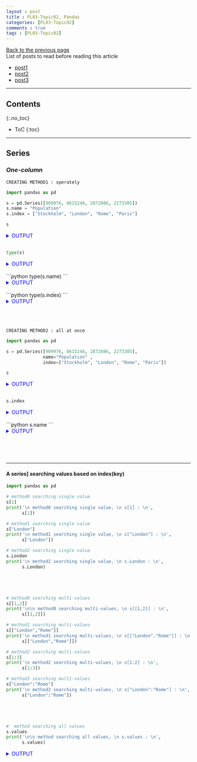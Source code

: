 ```yaml
---
layout : post
title : PL03-Topic02, Pandas
categories: [PL03-Topic02]
comments : true
tags : [PL03-Topic02]
---
```

[Back to the previous page](https://userdyk-github.github.io/pl03/PL03-Libraries.html) <br>
List of posts to read before reading this article
- <a href='https://userdyk-github.github.io/'>post1</a>
- <a href='https://userdyk-github.github.io/'>post2</a>
- <a href='https://userdyk-github.github.io/'>post3</a>

---

## Contents
{:.no_toc}

* ToC
{:toc}

<hr class="division1">

## **Series**

### ***One-column***

`CREATING METHOD1 : sperately`
```python
import pandas as pd

s = pd.Series([909976, 8615246, 2872086, 2273305])
s.name = "Population"
s.index = ["Stockholm", "London", "Rome", "Paris"] 
```
```python
s
```
<details markdown="1">
<summary class='jb-small' style="color:blue">OUTPUT</summary>
<hr class='division3'>
```
Stockholm     909976
London       8615246
Rome         2872086
Paris        2273305
Name: Population, dtype: int64
```
<hr class='division3'>
</details>
<br>

```python
type(s)
```
<details markdown="1">
<summary class='jb-small' style="color:blue">OUTPUT</summary>
<hr class='division3'>
```
<class 'pandas.core.series.Series'> 
```
<hr class='division3'>
</details>

<br>
```python
type(s.name)
```
<details markdown="1">
<summary class='jb-small' style="color:blue">OUTPUT</summary>
<hr class='division3'>
```
<class 'str'> 
```
<hr class='division3'>
</details>

<br>
```python
type(s.index)
```
<details markdown="1">
<summary class='jb-small' style="color:blue">OUTPUT</summary>
<hr class='division3'>
```
<class 'pandas.core.indexes.base.Index'>
```
<hr class='division3'>
</details>


<br><br><br>
`CREATING METHOD2 : all at once`
```python
import pandas as pd

s = pd.Series([909976, 8615246, 2872086, 2273305], 
              name="Population" ,
              index=["Stockholm", "London", "Rome", "Paris"])
```
```python
s
```
<details markdown="1">
<summary class='jb-small' style="color:blue">OUTPUT</summary>
<hr class='division3'>
```
Stockholm     909976
London       8615246
Rome         2872086
Paris        2273305
Name: Population, dtype: int64
```
<hr class='division3'>
</details>
<br>

```python 
s.index
```
<details markdown="1">
<summary class='jb-small' style="color:blue">OUTPUT</summary>
<hr class='division3'>
```
Index(['Stockholm', 'London', 'Rome', 'Paris'], dtype='object')
```
<hr class='division3'>
</details>
<br>
```python 
s.name
```
<details markdown="1">
<summary class='jb-small' style="color:blue">OUTPUT</summary>
<hr class='division3'>
```
'Population'
```
<hr class='division3'>
</details>

<br><br><br>

---

#### A series] searching values based on index(key)

```python
import pandas as pd

# method0 searching single value 
s[1]
print('\n method0 searching single value, \n s[1] : \n',
      s[1])

# method1 searching single value 
s["London"]
print('\n method1 searching single value, \n s["London"] : \n',
      s["London"])

# method2 searching single value 
s.London
print('\n method2 searching single value, \n s.London : \n',
      s.London)





# method0 searching multi-values 
s[[1,2]]
print('\n\n method0 searching multi-values, \n s[[1,2]] : \n',
      s[[1,2]])

# method1 searching multi-values 
s[["London","Rome"]]
print('\n method1 searching multi-values, \n s[["London","Rome"]] : \n',
      s[["London","Rome"]])

# method2 searching multi-values 
s[1:3]
print('\n method2 searching multi-values, \n s[1:2] : \n',
      s[1:3])

# method3 searching multi-values 
s["London":"Rome"]
print('\n method3 searching multi-values, \n s["London":"Rome"] : \n',
      s["London":"Rome"])





#  method searching all values
s.values
print('\n\n method searching all values, \n s.values : \n',
      s.values)
```
<details markdown="1">
<summary class='jb-small' style="color:blue">OUTPUT</summary>
<hr class='division3'>
```
 method0 searching single value, 
 s[1] : 
 8615246

 method1 searching single value, 
 s["London"] : 
 8615246

 method2 searching single value, 
 s.London : 
 8615246


 method0 searching multi-values, 
 s[[1,2]] : 
 London    8615246
Rome      2872086
Name: Population, dtype: int64

 method1 searching multi-values, 
 s[["London","Rome"]] : 
 London    8615246
Rome      2872086
Name: Population, dtype: int64

 method2 searching multi-values, 
 s[1:2] : 
 London    8615246
Rome      2872086
Name: Population, dtype: int64

 method3 searching multi-values, 
 s["London":"Rome"] : 
 London    8615246
Rome      2872086
Name: Population, dtype: int64


 method searching all values, 
 s.values : 
 [ 909976 8615246 2872086 2273305]
```
<hr class='division3'>
</details>
<br><br><br>

---

#### A series] analysis

```python
import pandas as pd

s = pd.Series([1,1,1,2,2,2,2,2,3,3,3,3,3,3,3,3,3,3,4,4,4], 
              name="Population")
s.head()
```
<details markdown="1">
<summary class='jb-small' style="color:blue">OUTPUT</summary>
<hr class='division3'>
```
0    1
1    1
2    1
3    2
4    2
Name: Population, dtype: int64
```
<hr class='division3'>
</details>

```python
s.shape
```
<details markdown="1">
<summary class='jb-small' style="color:blue">OUTPUT</summary>
<hr class='division3'>
```
(21,)
```
<hr class='division3'>
</details>

```python
s.unique()
```
<details markdown="1">
<summary class='jb-small' style="color:blue">OUTPUT</summary>
<hr class='division3'>
```
array([1, 2, 3, 4], dtype=int64)
```
<hr class='division3'>
</details>

```python
s.value_counts()
```
<details markdown="1">
<summary class='jb-small' style="color:blue">OUTPUT</summary>
<hr class='division3'>
```
3    10
2     5
4     3
1     3
Name: Population, dtype: int64
```
<hr class='division3'>
</details>
<br><br><br>

---

#### A series] statistics

```python
import pandas as pd

s = pd.Series([1,1,1,2,2,2,2,2,3,3,3,3,3,3,3,3,3,3,4,4,4], 
              name="Population")
              
s.median(), s.mean(), s.std(), s.min(), s.max()
```
<details markdown="1">
<summary class='jb-small' style="color:blue">OUTPUT</summary>
<hr class='division3'>
```
(3.0, 2.619047619047619, 0.9206622874969125, 1, 4)
```
<hr class='division3'>
</details>
<br><br><br>

---

### ***Several columns***

---

<hr class="division2">

## **DataFrame**

### ***One-dataframe***

---

### ***Several dataframes***

---

<hr class="division2">

## **Covert Data-Type**

### ***DataFrame to Series***

---

### ***Series to DataFrame***

---

### ***DataFrame to numpy***

---

<hr class="division1">

List of posts followed by this article
- [post1](https://userdyk-github.github.io/)
- <a href='https://userdyk-github.github.io/'>post2</a>
- <a href='https://userdyk-github.github.io/'>post3</a>

---

Reference
- [post1](https://userdyk-github.github.io/)
- <a href='https://userdyk-github.github.io/'>post2</a>
- <a href='https://userdyk-github.github.io/'>post3</a>

---



